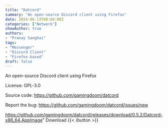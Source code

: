 ```yaml
---
title: "Datcord"
summary: "An open-source Discord client using Firefox"
date: 2024-06-13T08:04:00Z
categories: ["Network"]
showAuthor: true
authors:
- "Pranay Sanghai"
tags:
- "Messenger"
- "Discord Client"
- "Firefox-based"
draft: false
---
```


An open-source Discord client using Firefox

License: GPL-3.0

Source code: <https://github.com/gamingdoom/datcord>

Report the bug: <https://github.com/gamingdoom/datcord/issues/new>  

https://github.com/gamingdoom/datcord/releases/download/0.5.2/Datcord-x86_64.AppImage" 
Download
{{< /button >}}